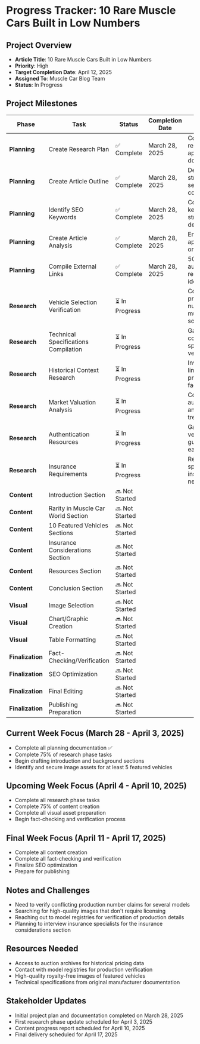 # Progress Tracker: 10 Rare Muscle Cars Built in Low Numbers

## Project Overview
- **Article Title**: 10 Rare Muscle Cars Built in Low Numbers
- **Priority**: High
- **Target Completion Date**: April 12, 2025
- **Assigned To**: Muscle Car Blog Team
- **Status**: In Progress

## Project Milestones

| Phase | Task | Status | Completion Date | Notes |
|-------|------|--------|-----------------|-------|
| **Planning** | Create Research Plan | ✅ Complete | March 28, 2025 | Comprehensive research approach documented |
| **Planning** | Create Article Outline | ✅ Complete | March 28, 2025 | Detailed structure with section word counts |
| **Planning** | Identify SEO Keywords | ✅ Complete | March 28, 2025 | Comprehensive keyword strategy developed |
| **Planning** | Create Article Analysis | ✅ Complete | March 28, 2025 | Enhancement approach vs. original content |
| **Planning** | Compile External Links | ✅ Complete | March 28, 2025 | 50+ authoritative resources identified |
| **Research** | Vehicle Selection Verification | ⏳ In Progress | | Confirming production numbers with multiple sources |
| **Research** | Technical Specifications Compilation | ⏳ In Progress | | Gathering comprehensive specs for all vehicles |
| **Research** | Historical Context Research | ⏳ In Progress | | Investigating limited production factors |
| **Research** | Market Valuation Analysis | ⏳ In Progress | | Compiling auction results and price trends |
| **Research** | Authentication Resources | ⏳ In Progress | | Gathering verification guidance for each model |
| **Research** | Insurance Requirements | ⏳ In Progress | | Researching specialized insurance needs |
| **Content** | Introduction Section | 🔜 Not Started | | |
| **Content** | Rarity in Muscle Car World Section | 🔜 Not Started | | |
| **Content** | 10 Featured Vehicles Sections | 🔜 Not Started | | |
| **Content** | Insurance Considerations Section | 🔜 Not Started | | |
| **Content** | Resources Section | 🔜 Not Started | | |
| **Content** | Conclusion Section | 🔜 Not Started | | |
| **Visual** | Image Selection | 🔜 Not Started | | |
| **Visual** | Chart/Graphic Creation | 🔜 Not Started | | |
| **Visual** | Table Formatting | 🔜 Not Started | | |
| **Finalization** | Fact-Checking/Verification | 🔜 Not Started | | |
| **Finalization** | SEO Optimization | 🔜 Not Started | | |
| **Finalization** | Final Editing | 🔜 Not Started | | |
| **Finalization** | Publishing Preparation | 🔜 Not Started | | |

## Current Week Focus (March 28 - April 3, 2025)
- Complete all planning documentation ✅
- Complete 75% of research phase tasks
- Begin drafting introduction and background sections
- Identify and secure image assets for at least 5 featured vehicles

## Upcoming Week Focus (April 4 - April 10, 2025)
- Complete all research phase tasks
- Complete 75% of content creation
- Complete all visual asset preparation
- Begin fact-checking and verification process

## Final Week Focus (April 11 - April 17, 2025)
- Complete all content creation
- Complete all fact-checking and verification
- Finalize SEO optimization
- Prepare for publishing

## Notes and Challenges
- Need to verify conflicting production number claims for several models
- Searching for high-quality images that don't require licensing
- Reaching out to model registries for verification of production details
- Planning to interview insurance specialists for the insurance considerations section

## Resources Needed
- Access to auction archives for historical pricing data
- Contact with model registries for production verification
- High-quality royalty-free images of featured vehicles
- Technical specifications from original manufacturer documentation

## Stakeholder Updates
- Initial project plan and documentation completed on March 28, 2025
- First research phase update scheduled for April 3, 2025
- Content progress report scheduled for April 10, 2025
- Final delivery scheduled for April 17, 2025
